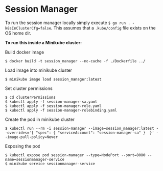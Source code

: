 # Session Manager

To run the session manager locally simply execute `$ go run . -k8sInClusterCfg=false`. This assumes that a `.kube/config` file exists on the OS home dir.

**To run this inside a Minikube cluster:**

Build docker image

```
$ docker build -t session_manager --no-cache -f ./Dockerfile ../
```

Load image into minikube cluster
```
$ minikube image load session_manager:latest
```

Set cluster permissions
```
$ cd clusterPermissions
$ kubectl apply -f session-manager-sa.yaml
$ kubectl apply -f session-manager-role.yaml
$ kubectl apply -f session-manager-rolebinding.yaml
```

Create the pod in minikube cluster
```
$ kubectl run --rm -i session-manager --image=session_manager:latest --overrides='{ "spec": { "serviceAccount": "session-manager-sa" }  }' --image-pull-policy=Never
```

Exposing the pod
```
$ kubectl expose pod session-manager --type=NodePort --port=8080 --name=sessionmanager-service
$ minikube service sessionmanager-service
```



